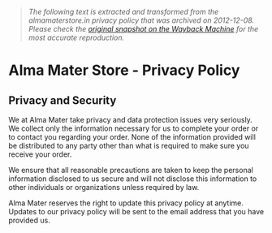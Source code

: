 > *The following text is extracted and transformed from the almamaterstore.in privacy policy that was archived on 2012-12-08. Please check the [original snapshot on the Wayback Machine](https://web.archive.org/web/20121208090313id_/http%3A//www.almamaterstore.in/privacy-policy) for the most accurate reproduction.*

# Alma Mater Store - Privacy Policy

## Privacy and Security

We at Alma Mater take privacy and data protection issues very seriously. We collect only the information necessary for us to complete your order or to contact you regarding your order. None of the information provided will be distributed to any party other than what is required to make sure you receive your order.

We ensure that all reasonable precautions are taken to keep the personal information disclosed to us secure and will not disclose this information to other individuals or organizations unless required by law. 

Alma Mater reserves the right to update this privacy policy at anytime. Updates to our privacy policy will be sent to the email address that you have provided us.
